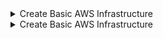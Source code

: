 <details><summary> Create Basic AWS Infrastructure </summary>

<br>
  
> Already had some written from a Udemy Course

![image](https://user-images.githubusercontent.com/86648102/151950761-d5ff46c3-a06b-423e-b96c-c2a79278bb0c.png)

- Add resources for the AWS App Load Balancer to work: aws_lb, aws_lb_listener, aws_lb_target_group, aws_lb_target_group_attachment (2 attachments, for the 2 EC2 instances launched)
- Configure the instances to be reachable on port 80, so the aws_lb can reach them; did this with an Ansible Playbook, which installs Apache and makes sure that it is started and anabled

![image](https://user-images.githubusercontent.com/86648102/151953150-af93921b-74ed-4a71-8e5a-addb85116b04.png)

- Created an output value "lb_dns" that shows the **dns_name** of the lb once it's creation is completed.

![image](https://user-images.githubusercontent.com/86648102/151953519-b1cde379-bde2-4bd7-9d61-2f07f2f650cc.png)

- Targets are now shown as healthy.

![image](https://user-images.githubusercontent.com/86648102/151953727-8e844d7c-fe5e-4e36-a0a9-0ee8af696032.png)

- Also, the aws_lb dns_name is working and the Apache2 default page is loading.

![image](https://user-images.githubusercontent.com/86648102/151953812-700ae39a-3d49-44a2-aee0-fc2743118ad9.png)

<br>
</details>

<details><summary> Create Basic AWS Infrastructure </summary>

<br>
  
<br>
</details>
